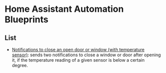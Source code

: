 # Home Assistant Automation Blueprints

## List

- [Notifications to close an open door or window (with temperature sensor)](reminder_to_close_window_with_temp_sensor.yaml): sends two notifications to close a window or door after opening it, if the temperature reading of a given sensor is below a certain degree. 
